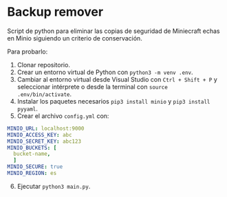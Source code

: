 # Backup remover

 Script de python para eliminar las copias de seguridad de Miniecraft echas en Minio siguiendo un criterio de conservación.

Para probarlo:
1. Clonar repositorio.
2. Crear un entorno virtual de Python con `python3 -m venv .env`.
3. Cambiar al entorno virtual desde Visual Studio con `Ctrl + Shift + P` y seleccionar intérprete o desde la terminal con `source .env/bin/activate`.
4. Instalar los paquetes necesarios `pip3 install minio` y `pip3 install pyyaml`.
5. Crear el archivo `config.yml` con:
```yml
MINIO_URL: localhost:9000
MINIO_ACCESS_KEY: abc
MINIO_SECRET_KEY: abc123
MINIO_BUCKETS: [
  bucket-name,
  ]
MINIO_SECURE: true
MINIO_REGION: es
```
6. Ejecutar `python3 main.py`.